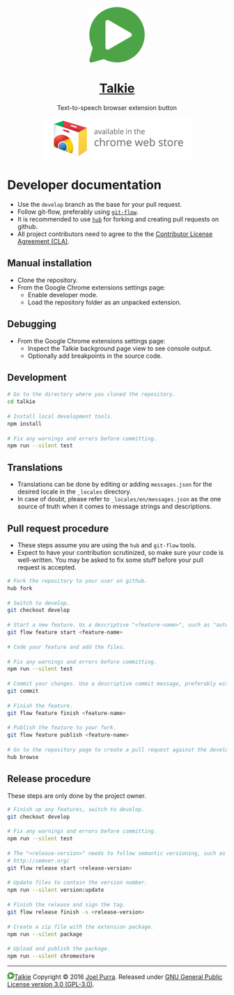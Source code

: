 <p align="center">
  <a href="https://github.com/joelpurra/talkie"><img src="resources/icon/icon-play/icon-128x128.png" alt="Talkie logotype, a speech bubble with a play button inside" width="128" height="128" border="0" /></a>
</p>
<h1 align="center">
  <a href="https://github.com/joelpurra/talkie">Talkie</a>
</h1>
<p align="center">
  Text-to-speech browser extension button
</p>
<p align="center">
  <a href="https://chrome.google.com/webstore/detail/talkie/enfbcfmmdpdminapkflljhbfeejjhjjk"><img src="resources/chrome-web-store/ChromeWebStore_Badge_v2_340x96.png" alt="Talkie is available for installation from the Chrome Web Store" width="340" height="96" border="0" /></a>
</p>



# Developer documentation

- Use the `develop` branch as the base for your pull request.
- Follow git-flow, preferably using  [`git-flow`](http://danielkummer.github.io/git-flow-cheatsheet/).
- It is recommended to use [`hub`](https://hub.github.com/) for forking and creating pull requests on github.
- All project contributors need to agree to the the [Contributor License Agreement (CLA)](../CLA.md).



## Manual installation

- Clone the repository.
- From the Google Chrome extensions settings page:
  - Enable developer mode.
  - Load the repository folder as an unpacked extension.



## Debugging

- From the Google Chrome extensions settings page:
  - Inspect the Talkie background page view to see console output.
  - Optionally add breakpoints in the source code.



## Development

```bash
# Go to the directory where you cloned the repository.
cd talkie

# Install local development tools.
npm install

# Fix any warnings and errors before committing.
npm run --silent test
```



## Translations

- Translations can be done by editing or adding `messages.json` for the desired locale in the `_locales` directory.
- In case of doubt, please refer to `_locales/en/messages.json` as the one source of truth when it comes to message strings and descriptions.



## Pull request procedure

- These steps assume you are using the `hub` and `git-flow` tools.
- Expect to have your contribution scrutinized, so make sure your code is well-written. You may be asked to fix some stuff before your pull request is accepted.

```bash
# Fork the repository to your user on github.
hub fork

# Switch to develop.
git checkout develop

# Start a new feature. Us a descriptive "<feature-name>", such as "automatic-language-detection".
git flow feature start <feature-name>

# Code your feature and add the files.

# Fix any warnings and errors before committing.
npm run --silent test

# Commit your changes. Use a descriptive commit message, preferably with more than one line of text.
git commit

# Finish the feature.
git flow feature finish <feature-name>

# Publish the feature to your fork.
git flow feature publish <feature-name>

# Go to the repository page to create a pull request against the develop branch.
hub browse
```



## Release procedure

These steps are only done by the project owner.

```bash
# Finish up any features, switch to develop.
git checkout develop

# Fix any warnings and errors before committing.
npm run --silent test

# The "<release-version>" needs to follow semantic versioning, such as "v1.0.0".
# http://semver.org/
git flow release start <release-version>

# Update files to contain the version number.
npm run --silent version:update

# Finish the release and sign the tag.
git flow release finish -s <release-version>

# Create a zip file with the extension package.
npm run --silent package

# Upload and publish the package.
npm run --silent chromestore
```



---

<a href="https://github.com/joelpurra/talkie"><img src="resources/icon/icon-play/icon-16x16.png" alt="Talkie play button" width="16" height="16" border="0" />Talkie</a> Copyright &copy; 2016 [Joel Purra](https://joelpurra.com/). Released under [GNU General Public License version 3.0 (GPL-3.0)](https://www.gnu.org/licenses/gpl.html).
